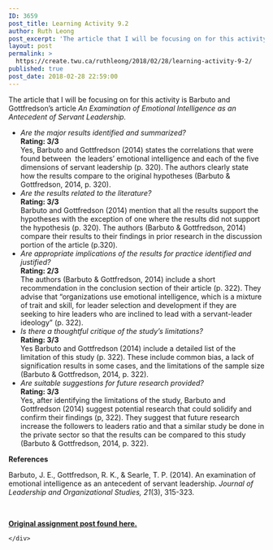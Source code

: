 ```yaml
---
ID: 3659
post_title: Learning Activity 9.2
author: Ruth Leong
post_excerpt: 'The article that I will be focusing on for this activity is Barbuto and Gottfredson&rsquo;s article&nbsp;An Examination of Emotional Intelligence&nbsp;as an Antecedent of Servant Leadership. Are the major results identified and summarized? Rating: 3/3 Yes, Barbuto and Gottfredson (2014) states the correlations that were found between&nbsp; the leaders&rsquo; emotional intelligence and each of the five [&hellip;]'
layout: post
permalink: >
  https://create.twu.ca/ruthleong/2018/02/28/learning-activity-9-2/
published: true
post_date: 2018-02-28 22:59:00
---
```

<p>The article that I will be focusing on for this activity is Barbuto and Gottfredson&#8217;s article <em>An Examination of Emotional Intelligence </em><em>as an Antecedent of Servant Leadership.</em></p>
<ul>
<li><em>Are the major results identified and summarized?<br />
</em><strong>Rating: 3/3</strong><br />
Yes, Barbuto and Gottfredson (2014) states the correlations that were found between  the leaders’ emotional intelligence and each of the five dimensions of servant leadership (p. 320). The authors clearly state how the results compare to the original hypotheses (Barbuto &amp; Gottfredson, 2014, p. 320).</li>
<li><em>Are the results related to the literature?<br />
</em><strong>Rating: 3/3</strong><em><br />
</em>Barbuto and Gottfredson (2014) mention that all the results support the hypotheses with the exception of one where the results did not support the hypothesis (p. 320). The authors (Barbuto &amp; Gottfredson, 2014) compare their results to their findings in prior research in the discussion portion of the article (p.320).</li>
<li><em>Are appropriate implications of the results for practice identified and justified?<br />
</em><strong>Rating: 2/3<br />
</strong>The authors (Barbuto &amp; Gottfredson, 2014) include a short recommendation in the conclusion section of their article (p. 322). They advise that &#8220;organizations use emotional intelligence, which is a mixture of trait and skill, for leader selection and development if they are seeking to hire leaders who are inclined to lead with a servant-leader ideology&#8221; (p. 322).</li>
<li><em>Is there a thoughtful critique of the study’s limitations?<br />
</em><strong>Rating: 3/3</strong><br />
Yes Barbuto and Gottfredson (2014) include a detailed list of the limitation of this study (p. 322). These include common bias, a lack of signification results in some cases, and the limitations of the sample size (Barbuto &amp; Gottfredson, 2014, p. 322).</li>
<li><em>Are suitable suggestions for future research provided?<br />
</em><strong>Rating: 3/3</strong><br />
Yes, after identifying the limitations of the study, Barbuto and Gottfredson (2014) suggest potential research that could solidify and confirm their findings (p, 322). They suggest that future research increase the followers to leaders ratio and that a similar study be done in the private sector so that the results can be compared to this study (Barbuto &amp; Gottfredson, 2014, p. 322).</li>
</ul>
<p><strong>References</strong></p>
<p>Barbuto, J. E., Gottfredson, R. K., &amp; Searle, T. P. (2014). An examination of emotional intelligence as an antecedent of servant leadership. <em>Journal of Leadership and Organizational Studies, 21</em>(3), 315-323.</p>
<p>&nbsp;</p>
<p><strong><a href="https://create.twu.ca/ldrs591-sp18/unit-9-learning-activities/">Original assignment post found here.</a> </strong></p>
<div id="themify_builder_content-485" data-postid="485" class="themify_builder_content themify_builder_content-485 themify_builder">

    </div>
<!-- /themify_builder_content -->